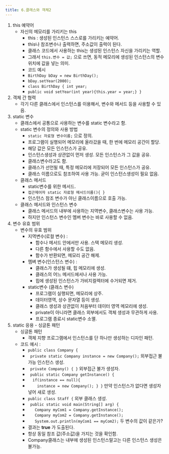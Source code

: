 ```yaml
---
title: 6.클래스와 객체2
---
```


1.  this 예약어
	* 자신의 메모리를 가리키는 this
		* this : 생성된 인스턴스 스스로를 가리키는 예약어.
		* this나 참조변수나 출력하면, 주소값이 출력이 된다.
		* 클래스 코드에서 사용하는 this는 생성된 인스턴스 자신을 가리키는 역할.
		* 그래서 `this.변수 = 값;` 으로 쓰면, 동적 메모리에 생성된 인스턴스의 변수 위치에 값을 넣는 의미.
		* 코드 예시
		* `BirthDay bDay = new BirthDay();`
		* `bDay.setYear(2000);`
		* `class BirthDay { int year; `
		* `public void setYear(int year){this.year = year;} }`
2. 객체 간 협력
	* 각기 다른 클래스에서 인스턴스를 이용해서, 변수와 메서드 등을 사용할 수 있음.
3.  static 변수
	* 클래스에서 공통으로 사용하는 변수를 static 변수라고 함.
	* static 변수의 정의와 사용 방법
		* `static 자료형 변수이름;` 으로 정의.
		* 프로그램이 실행되어 메모리에 올라갔을 때, 한 번에 메모리 공간이 할당.
		* 해당 값은 모든 인스턴스가 공유.
		* 인스턴스생성과 상관없이 먼저 생성. 모든 인스턴스가 그 값을 공유.
		* 클래스변수라고도 함.
		* 클래스가 선언될 때, 특정 메모리에 저장되어 모든 인스턴스가 공유.
		* 클래스 이름으로도 참조하여 사용 가능. 굳이 인스턴스생성이 필요 없음.
	* 클래스 메서드
		* static변수를 위한 메서드. 
		* `접근제어자 static 자료형 메서드이름(){ }`
		* 인스턴스 참조 변수가 아닌 클래스이름으로 호출 가능.
	* 클래스 메서드와 인스턴스 변수
		* 클래스 메서드의 내부에 사용하는 지역변수, 클래스변수는 사용 가능.
		* 하지만 인스턴스 변수인 멤버 변수는 바로 사용할 수 없음.
4.  변수 유효 범위
	* 변수의 유효 범위
		* 지역변수(로컬 변수) :
			* 함수나 메서드 안에서만 사용. 스택 메모리 생성.
			* 다른 함수에서 사용할 수도 없음. 
			* 함수가 반환되면, 메모리 공간 해제.
		* 멤벼 변수(인스턴스 변수) :
			* 클래스가 생성될 떄, 힙 메모리에 생성.
			* 클래스의 어느 메서드에서나 사용 가능.
			* 힙에 생성된 인스턴스가 가비지컬렉터에 수거되면 제거.
		* static변수 (클래스 변수)
			* 프로그램이 실행되면, 메모리에 상주.
			* 데이터영역, 상수 문자열 등이 생성.
			* 클래스 생성과 상관없이 처음부터 데이터 영역 메모리에 생성.
			* private이 아니라면 클래스 외부에서도 객체 생성과 무관하게 사용.
			* 프로그램 종료시 static변수 소멸.
5.  static 응용 - 싱글톤 패턴
	* 싱글톤 패턴
		* 객체 지향 프로그램에서 인스턴스를 단 하나만 생성하는 디자인 패턴.
	* 코드 예시 : 
		* `public class Company { `
		* ` private static Company instance = new Company();` 외부접근 불가능 인스턴스 생성.
		* ` private Company() { }` 외부접근 불가 생성자.
		* ` public static Company getInstance() {`
		* `  if(instance == null){`
		* `    instance = new Company(); } }` 만약 인스턴스가 없다면 생성자 넣어 새로 생성.
		*  `public class Staff {` 외부 클래스 생성.
		*  ` public static void main(String[] arg) {`
		*  `   Company myCom1 = Company.getInstance();`
		*  `   Company myCom2 = Company.getInstance();`
		*  `   System.out.println(myCom1 == myCom2);` 두 변수의 값이 같은가?
		*  결과는 **true** 가 도출된다.
		*  항상 동일 참조 값(주소값)을 가지는 것을 확인함. 
		*  Company클래스는 내부에 생성된 인스턴스말고는 다른 인스턴스 생성은 불가능.
